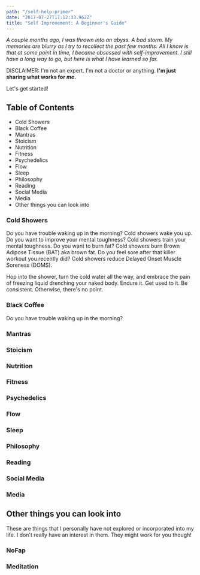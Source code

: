 ```yaml
---
path: "/self-help-primer"
date: "2017-07-27T17:12:33.962Z"
title: "Self Improvement: A Beginner's Guide"
---
```

_A couple months ago, I was thrown into an abyss. A bad storm.
My memories are blurry as I try to recollect the past few months.
All I know is that at some point in time, I became obsessed with
self-improvement. I still have a long way to go, but here is what I have
learned so far._

DISCLAIMER: I'm not an expert. I'm not a doctor or anything.
**I'm just sharing what works for _me_.**

Let's get started!

## Table of Contents
- Cold Showers
- Black Coffee
- Mantras
- Stoicism
- Nutrition
- Fitness
- Psychedelics
- Flow
- Sleep
- Philosophy
- Reading
- Social Media
- Media
- Other things you can look into

### Cold Showers
Do you have trouble waking up in the morning?
Cold showers wake you up.
Do you want to improve your mental toughness?
Cold showers train your mental toughness.
Do you want to burn fat?
Cold showers burn Brown Adipose Tissue (BAT) aka brown fat.
Do you feel sore after that killer workout you recently did?
Cold showers reduce Delayed Onset Muscle Soreness (DOMS).

Hop into the shower, turn the cold water all the way, and embrace the pain of
freezing liquid drenching your naked body. Endure it. Get used to it.
Be consistent. Otherwise, there's no point.

### Black Coffee
Do you have trouble waking up in the morning?


### Mantras

### Stoicism

### Nutrition

### Fitness

### Psychedelics

### Flow

### Sleep

### Philosophy

### Reading

### Social Media

### Media

## Other things you can look into
These are things that I personally have not explored or incorporated into my life.
I don't really have an interest in them. They might work for you though!

### NoFap

### Meditation
